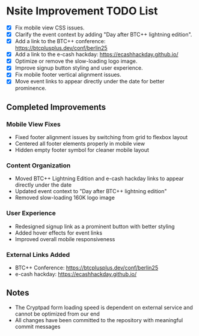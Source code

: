 # Nsite Improvement TODO List

- [x] Fix mobile view CSS issues.
- [x] Clarify the event context by adding "Day after BTC++ lightning edition".
- [x] Add a link to the BTC++ conference: https://btcplusplus.dev/conf/berlin25
- [x] Add a link to the e-cash hackday: https://ecashhackday.github.io/
- [x] Optimize or remove the slow-loading logo image.
- [x] Improve signup button styling and user experience.
- [x] Fix mobile footer vertical alignment issues.
- [x] Move event links to appear directly under the date for better prominence.

## Completed Improvements

### Mobile View Fixes
- Fixed footer alignment issues by switching from grid to flexbox layout
- Centered all footer elements properly in mobile view
- Hidden empty footer symbol for cleaner mobile layout

### Content Organization
- Moved BTC++ Lightning Edition and e-cash hackday links to appear directly under the date
- Updated event context to "Day after BTC++ lightning edition"
- Removed slow-loading 160K logo image

### User Experience
- Redesigned signup link as a prominent button with better styling
- Added hover effects for event links
- Improved overall mobile responsiveness

### External Links Added
- BTC++ Conference: https://btcplusplus.dev/conf/berlin25
- e-cash hackday: https://ecashhackday.github.io/

## Notes
- The Cryptpad form loading speed is dependent on external service and cannot be optimized from our end
- All changes have been committed to the repository with meaningful commit messages